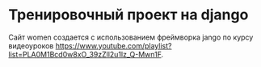 # Тренировочный проект на django

Сайт women создается с использованием фреймворка jango по курсу видеоуроков 
https://www.youtube.com/playlist?list=PLA0M1Bcd0w8xO_39zZll2u1lz_Q-Mwn1F.